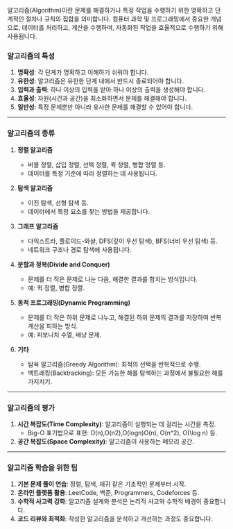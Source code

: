 알고리즘(Algorithm)이란 문제를 해결하거나 특정 작업을 수행하기 위한 명확하고 단계적인 절차나 규칙의 집합을 의미합니다. 컴퓨터 과학 및 프로그래밍에서 중요한 개념으로, 데이터를 처리하고, 계산을 수행하며, 자동화된 작업을 효율적으로 수행하기 위해 사용됩니다.

### 알고리즘의 특성

1. **명확성**: 각 단계가 명확하고 이해하기 쉬워야 합니다.
2. **유한성**: 알고리즘은 유한한 단계 내에서 반드시 종료되어야 합니다.
3. **입력과 출력**: 하나 이상의 입력을 받아 하나 이상의 출력을 생성해야 합니다.
4. **효율성**: 자원(시간과 공간)을 최소화하면서 문제를 해결해야 합니다.
5. **일반성**: 특정 문제뿐만 아니라 유사한 문제를 해결할 수 있어야 합니다.

---

### 알고리즘의 종류

1. **정렬 알고리즘**
    
    - 버블 정렬, 삽입 정렬, 선택 정렬, 퀵 정렬, 병합 정렬 등.
    - 데이터를 특정 기준에 따라 정렬하는 데 사용됩니다.
2. **탐색 알고리즘**
    
    - 이진 탐색, 선형 탐색 등.
    - 데이터에서 특정 요소를 찾는 방법을 제공합니다.
3. **그래프 알고리즘**
    
    - 다익스트라, 플로이드-와샬, DFS(깊이 우선 탐색), BFS(너비 우선 탐색) 등.
    - 네트워크 구조나 경로 탐색에 사용됩니다.
4. **분할과 정복(Divide and Conquer)**
    
    - 문제를 더 작은 문제로 나눈 다음, 해결한 결과를 합치는 방식입니다.
    - 예: 퀵 정렬, 병합 정렬.
5. **동적 프로그래밍(Dynamic Programming)**
    
    - 문제를 더 작은 하위 문제로 나누고, 해결된 하위 문제의 결과를 저장하여 반복 계산을 피하는 방식.
    - 예: 피보나치 수열, 배낭 문제.
6. **기타**
    
    - 탐욕 알고리즘(Greedy Algorithm): 최적의 선택을 반복적으로 수행.
    - 백트래킹(Backtracking): 모든 가능한 해를 탐색하는 과정에서 불필요한 해를 가지치기.

---

### 알고리즘의 평가

1. **시간 복잡도(Time Complexity)**: 알고리즘이 실행되는 데 걸리는 시간을 측정.
    - Big-O 표기법으로 표현: O(n),O(n2),O(log⁡n)O(n), O(n^2), O(\log n) 등.
2. **공간 복잡도(Space Complexity)**: 알고리즘이 사용하는 메모리 공간.

---

### 알고리즘 학습을 위한 팁

1. **기본 문제 풀이 연습**: 정렬, 탐색, 재귀 같은 기초적인 문제부터 시작.
2. **온라인 플랫폼 활용**: LeetCode, 백준, Programmers, Codeforces 등.
3. **수학적 사고력 강화**: 알고리즘 설계와 분석은 논리적 사고와 수학적 배경이 중요합니다.
4. **코드 리뷰와 최적화**: 작성한 알고리즘을 분석하고 개선하는 과정도 중요합니다.

